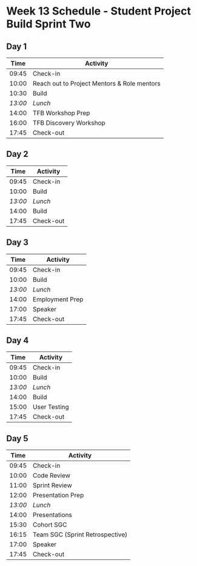 # Week 13 Schedule - Student Project Build Sprint Two

## Day 1

| Time    | Activity                     |
| ------- | ---------------------------- |
| 09:45   | Check-in                     |
| 10:00   | Reach out to Project Mentors & Role mentors |
| 10:30   | Build                        |
| _13:00_ | _Lunch_                      |
| 14:00   | TFB Workshop Prep            |
| 16:00   | TFB Discovery Workshop       |
| 17:45   | Check-out                    |

## Day 2

| Time    | Activity  |
| ------- | --------- |
| 09:45   | Check-in  |
| 10:00   | Build     |
| _13:00_ | _Lunch_   |
| 14:00   | Build     |
| 17:45   | Check-out |

## Day 3

| Time    | Activity        |
| ------- | --------------- |
| 09:45   | Check-in        |
| 10:00   | Build           |
| _13:00_ | _Lunch_         |
| 14:00   | Employment Prep |
| 17:00   | Speaker         |
| 17:45   | Check-out       |

## Day 4

| Time    | Activity     |
| ------- | ------------ |
| 09:45   | Check-in     |
| 10:00   | Build        |
| _13:00_ | _Lunch_      |
| 14:00   | Build        |
| 15:00   | User Testing |
| 17:45   | Check-out    |

## Day 5

| Time    | Activity                        |
| ------- | ------------------------------- |
| 09:45   | Check-in                        |
| 10:00   | Code Review                     |
| 11:00   | Sprint Review                   |
| 12:00   | Presentation Prep               |
| _13:00_ | _Lunch_                         |
| 14:00   | Presentations                   |
| 15:30   | Cohort SGC                      |
| 16:15   | Team SGC (Sprint Retrospective) |
| 17:00   | Speaker                         |
| 17:45   | Check-out                       |

